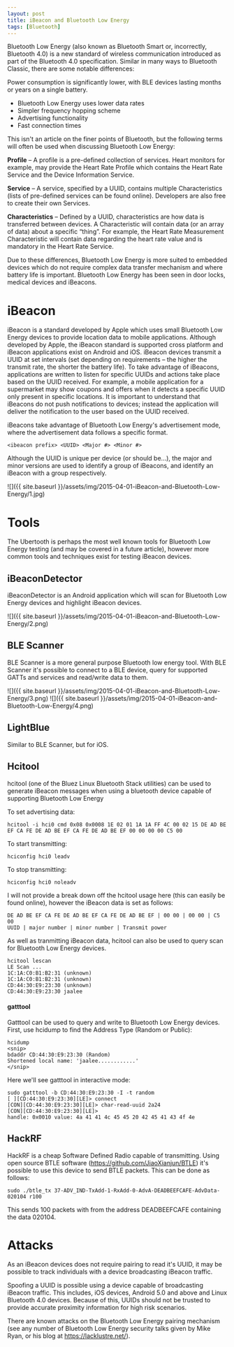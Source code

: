 ```yaml
---
layout: post
title: iBeacon and Bluetooth Low Energy
tags: [Bluetooth]
---
```


Bluetooth Low Energy (also known as Bluetooth Smart or, incorrectly, Bluetooth 4.0) is a new standard of wireless communication introduced as part of the Bluetooth 4.0 specification. Similar in many ways to Bluetooth Classic, there are some notable differences:

Power consumption is significantly lower, with BLE devices lasting months or years on a single battery.

- Bluetooth Low Energy uses lower data rates
- Simpler frequency hopping scheme
- Advertising functionality
- Fast connection times

This isn't an article on the finer points of Bluetooth, but the following terms will often be used when discussing Bluetooth Low Energy:

**Profile** – A profile is a pre-defined collection of services. Heart monitors for example, may provide the Heart Rate Profile which contains the Heart Rate Service and the Device Information Service.

**Service** – A service, specified by a UUID, contains multiple Characteristics (lists of pre-defined services can be found online). Developers are also free to create their own Services.

**Characteristics** – Defined by a UUID, characteristics are how data is transferred between devices. A Characteristic will contain data (or an array of data) about a specific “thing”. For example, the Heart Rate Measurement Characteristic will contain data regarding the heart rate value and is mandatory in the Heart Rate Service.

Due to these differences, Bluetooth Low Energy is more suited to embedded devices which do not require complex data transfer mechanism and where battery life is important. Bluetooth Low Energy has been seen in door locks, medical devices and iBeacons.


# iBeacon
iBeacon is a standard developed by Apple which uses small Bluetooth Low Energy devices to provide location data to mobile applications. Although developed by Apple, the iBeacon standard is supported cross platform and iBeacon applications exist on Android and iOS. iBeacon devices transmit a UUID at set intervals (set depending on requirements – the higher the transmit rate, the shorter the battery life). To take advantage of iBeacons, applications are written to listen for specific UUIDs and actions take place based on the UUID received. For example, a mobile application for a supermarket may show coupons and offers when it detects a specific UUID only present in specific locations. It is important to understand that iBeacons do not push notifications to devices; instead the application will deliver the notification to the user based on the UUID received.

iBeacons take advantage of Bluetooth Low Energy's advertisement mode, where the advertisement data follows a specific format.

```
<ibeacon prefix> <UUID> <Major #> <Minor #>
```

Although the UUID is unique per device (or should be...), the major and minor versions are used to identify a group of iBeacons, and identify an iBeacon with a group respectively.

![]({{ site.baseurl }}/assets/img/2015-04-01-iBeacon-and-Bluetooth-Low-Energy/1.jpg)

# Tools

The Ubertooth is perhaps the most well known tools for Bluetooth Low Energy testing (and may be covered in a future article), however more common tools and techniques exist for testing iBeacon devices.

## iBeaconDetector

iBeaconDetector is an Android application which will scan for Bluetooth Low Energy devices and highlight iBeacon devices.

![]({{ site.baseurl }}/assets/img/2015-04-01-iBeacon-and-Bluetooth-Low-Energy/2.png)

## BLE Scanner

BLE Scanner is a more general purpose Bluetooth low energy tool. With BLE Scanner it's possible to connect to a BLE device, query for supported GATTs and services and read/write data to them.

![]({{ site.baseurl }}/assets/img/2015-04-01-iBeacon-and-Bluetooth-Low-Energy/3.png)
![]({{ site.baseurl }}/assets/img/2015-04-01-iBeacon-and-Bluetooth-Low-Energy/4.png)

## LightBlue

Similar to BLE Scanner, but for iOS.

## Hcitool

hcitool (one of the Bluez Linux Bluetooth Stack utilities) can be used to generate iBeacon messages when using a bluetooth device capable of supporting Bluetooth Low Energy

To set advertising data:

```
hcitool -i hci0 cmd 0x08 0x0008 1E 02 01 1A 1A FF 4C 00 02 15 DE AD BE EF CA FE DE AD BE EF CA FE DE AD BE EF 00 00 00 00 C5 00
```

To start transmitting:
```
hciconfig hci0 leadv 
```

To stop transmitting:
```
hciconfig hci0 noleadv 
```

I will not provide a break down off the hcitool usage here (this can easily be found online), however the iBeacon data is set as follows:
```
DE AD BE EF CA FE DE AD BE EF CA FE DE AD BE EF | 00 00 | 00 00 | C5 00
UUID | major number | minor number | Transmit power
```

As well as tranmitting iBeacon data, hcitool can also be used to query scan for Bluetooth Low Energy devices.
```
hcitool lescan
LE Scan ...
1C:1A:C0:B1:B2:31 (unknown)
1C:1A:C0:B1:B2:31 (unknown)
CD:44:30:E9:23:30 (unknown)
CD:44:30:E9:23:30 jaalee
```

#### gatttool
Gatttool can be used to query and write to Bluetooth Low Energy devices. First, use hcidump to find the Address Type (Random or Public):

```
hcidump
<snip>
bdaddr CD:44:30:E9:23:30 (Random)
Shortened local name: 'jaalee............'
</snip>
```

Here we'll see gatttool in interactive mode:
```
sudo gatttool -b CD:44:30:E9:23:30 -I -t random
[ ][CD:44:30:E9:23:30][LE]> connect
[CON][CD:44:30:E9:23:30][LE]> char-read-uuid 2a24
[CON][CD:44:30:E9:23:30][LE]>
handle: 0x0010 value: 4a 41 41 4c 45 45 20 42 45 41 43 4f 4e
```

## HackRF
HackRF is a cheap Software Defined Radio capable of transmitting. Using open source BTLE software (https://github.com/JiaoXianjun/BTLE) it's possible to use this device to send BTLE packets. This can be done as follows:

```
sudo ./btle_tx 37-ADV_IND-TxAdd-1-RxAdd-0-AdvA-DEADBEEFCAFE-AdvData-020104 r100
```

This sends 100 packets with from the address DEADBEEFCAFE containing the data 020104.

# Attacks

As an iBeacon devices does not require pairing to read it's UUID, it may be possible to track individuals with a device broadcasting iBeacon traffic.

Spoofing a UUID is possible using a device capable of broadcasting iBeacon traffic. This includes, iOS devices, Android 5.0 and above and Linux Bluetooth 4.0 devices. Because of this, UUIDs should not be trusted to provide accurate proximity information for high risk scenarios.

There are known attacks on the Bluetooth Low Energy pairing mechanism (see any number of Bluetooth Low Energy security talks given by Mike Ryan, or his blog at https://lacklustre.net/).
